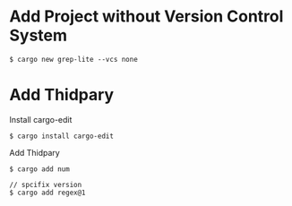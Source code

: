 # Add Project without Version Control System

```
$ cargo new grep-lite --vcs none
```

# Add Thidpary

Install cargo-edit
```
$ cargo install cargo-edit
```

Add Thidpary
```
$ cargo add num

// spcifix version
$ cargo add regex@1 
```
